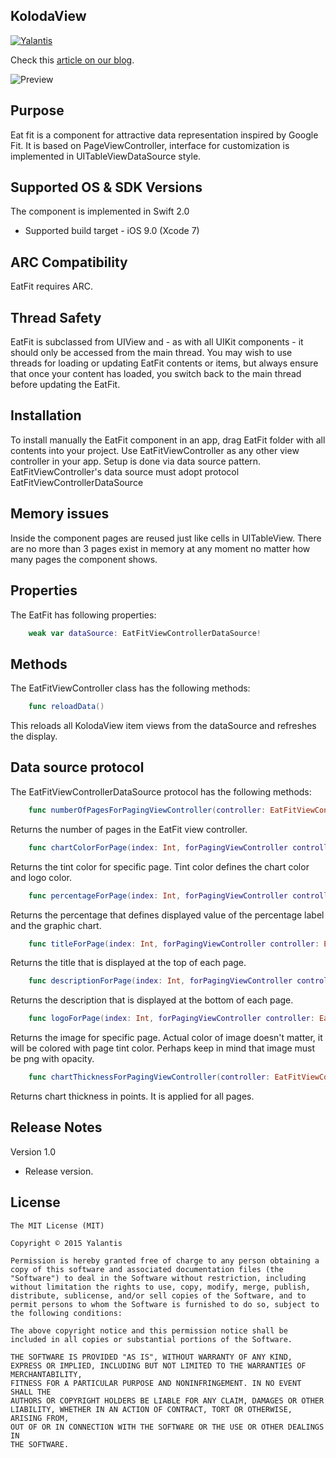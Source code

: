 KolodaView
--------------

[![Yalantis](https://raw.githubusercontent.com/Yalantis/PullToMakeSoup/master/PullToMakeSoupDemo/Resouces/badge_dark.png)](http://Yalantis.com/?utm_source=github)

Check this [article on our blog](https://github.com/Yalantis/EatFit). 

![Preview](https://yalantis.com/media/content/ckeditor/2015/09/30/charts-animation.gif)

Purpose
--------------
Eat fit is a component for attractive data representation inspired by Google Fit. It is based on PageViewController, interface for customization is implemented in UITableViewDataSource style.

Supported OS & SDK Versions
-----------------------------

The component is implemented in Swift 2.0

* Supported build target - iOS 9.0 (Xcode 7)


ARC Compatibility
------------------

EatFit requires ARC. 

Thread Safety
--------------

EatFit is subclassed from UIView and - as with all UIKit components - it should only be accessed from the main thread. You may wish to use threads for loading or updating EatFit contents or items, but always ensure that once your content has loaded, you switch back to the main thread before updating the EatFit.

Installation
--------------

To install manually the EatFit component in an app, drag EatFit folder with all contents into your project. Use 
EatFitViewController as any other view controller in your app. Setup is done via data source pattern. EatFitViewController's data source must adopt protocol EatFitViewControllerDataSource


Memory issues
--------------
Inside the component pages are reused just like cells in UITableView. There are no more than 3 pages exist in memory at any moment no matter how many pages the component shows.

Properties
--------------

The EatFit has following properties:
```swift
	weak var dataSource: EatFitViewControllerDataSource!
```

Methods
--------------

The EatFitViewController class has the following methods:
```swift
	func reloadData()
```
This reloads all KolodaView item views from the dataSource and refreshes the display.

Data source protocol
---------------
The EatFitViewControllerDataSource protocol has the following methods:
```swift
    func numberOfPagesForPagingViewController(controller: EatFitViewController) -> Int
```
Returns the number of pages in the EatFit view controller.
```swift
    func chartColorForPage(index: Int, forPagingViewController controller: EatFitViewController) -> UIColor
```
Returns the tint color for specific page. Tint color defines the chart color and logo color.
```swift
    func percentageForPage(index: Int, forPagingViewController controller: EatFitViewController) -> Int
```
Returns the percentage that defines displayed value of the percentage label and the graphic chart.
```swift
    func titleForPage(index: Int, forPagingViewController controller: EatFitViewController) -> String
```
Returns the title that is displayed at the top of each page.
```swift
    func descriptionForPage(index: Int, forPagingViewController controller: EatFitViewController) -> String
```
Returns the description that is displayed at the bottom of each page.
```swift
    func logoForPage(index: Int, forPagingViewController controller: EatFitViewController) -> UIImage
```
Returns the image for specific page. Actual color of image doesn't matter, it will be colored with page tint color. Perhaps keep in mind that image must be png with opacity.

```swift
    func chartThicknessForPagingViewController(controller: EatFitViewController) -> CGFloat
```
Returns chart thickness in points. It is applied for all pages.

Release Notes
----------------

Version 1.0

- Release version.

License
----------------

    The MIT License (MIT)

    Copyright © 2015 Yalantis

    Permission is hereby granted free of charge to any person obtaining a copy of this software and associated documentation files (the "Software") to deal in the Software without restriction, including without limitation the rights to use, copy, modify, merge, publish, distribute, sublicense, and/or sell copies of the Software, and to permit persons to whom the Software is furnished to do so, subject to the following conditions:

    The above copyright notice and this permission notice shall be included in all copies or substantial portions of the Software.

    THE SOFTWARE IS PROVIDED "AS IS", WITHOUT WARRANTY OF ANY KIND, EXPRESS OR IMPLIED, INCLUDING BUT NOT LIMITED TO THE WARRANTIES OF MERCHANTABILITY,
    FITNESS FOR A PARTICULAR PURPOSE AND NONINFRINGEMENT. IN NO EVENT SHALL THE
    AUTHORS OR COPYRIGHT HOLDERS BE LIABLE FOR ANY CLAIM, DAMAGES OR OTHER
    LIABILITY, WHETHER IN AN ACTION OF CONTRACT, TORT OR OTHERWISE, ARISING FROM,
    OUT OF OR IN CONNECTION WITH THE SOFTWARE OR THE USE OR OTHER DEALINGS IN
    THE SOFTWARE.


